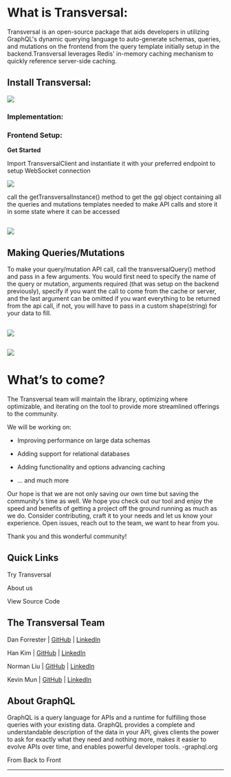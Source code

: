 # What is Transversal:

Transversal is an open-source package that aids developers in utilizing GraphQL's dynamic querying language to auto-generate schemas, queries, and mutations on the frontend from the query template initially setup in the backend.Transversal leverages Redis' in-memory caching mechanism to quickly reference server-side caching.

## Install Transversal:

![](https://lh6.googleusercontent.com/o-e2aJ0xMYYx31zD8FYuc0PdFYfyN_FH1-qJcfXPcN3AF3rcqBRok3-GL0VFEpBApkMjplZY-_2KoMTudkr5qwRFdYm-M4uF1L8Luxf4eEfX8FaTuX5jAQO9obvKyae-hIVi1WoIOw_Ra5TQRg)

### Implementation:

### Frontend Setup:

**Get Started**

Import TransversalClient and instantiate it with your preferred endpoint to setup WebSocket connection

![](https://lh3.googleusercontent.com/D_Ffsh0JQxMtoO-44_ld5ojsvnip-xZS1J2Tz_9_3_-LOSV0scHQyMS2L2Hkt2KsKtnukbsCDaK_tq1Ea10vfECNkxCPQgjJ9s6B_Gf1BuO3KQA-WmaOy3aZdkfB1IntPhniIBeqRqsPdTvpBw)

call the getTransversalInstance() method to get the gql object containing all the queries and mutations templates needed to make API calls and store it in some state where it can be accessed

## ![](https://lh5.googleusercontent.com/oq_S8bXPrZdidXTQXMcdV29fbWiVyN5lRGz7q4sbFcD5TdvsEH7X3apec6-oQOWfevebOsuS4bR0fNg0GUNihFleYpJRWlxZcveTkUfQxb4X9jlaJjhRMOspMA2fSzGYDzu0y4-VeYl_aqfQ1g)

## Making Queries/Mutations

To make your query/mutation API call, call the transversalQuery() method and pass in a few arguments. You would first need to specify the name of the query or mutation, arguments required (that was setup on the backend previously), specify if you want the call to come from the cache or server, and the last argument can be omitted if you want everything to be returned from the api call, if not, you will have to pass in a custom shape(string) for your data to fill.

## ![](https://lh4.googleusercontent.com/l6h3h7Sg0HjA9ijiJM9o-hYWhZC9fDRxukxKY7B5DemQ_JU5-1TPtVIl80rRfQMIs6fGNIuY1gmwnV_yDlbWt7QRiY92iHhdOQPZbCj8a1Cp07I8k5J-3QCe1b2ENClYisr-RJNn5E8aNEsJrA)

## ![](https://lh6.googleusercontent.com/tkjpyHy7HqnY5-GT-T2nufoHgwpOmMJnhn3SqIOoM-uIVE0iZspYDPouFGV2pfmt4d-_mlbkNaQScC-8sGtX-66dZ4f-4EqaN8gmYrCni0MkaN_8dgKKmAvp19QVkBp5E9SBPBPLHqWv1K8tLg)

# What’s to come?

The Transversal team will maintain the library, optimizing where optimizable, and iterating on the tool to provide more streamlined offerings to the community.

We will be working on:

- Improving performance on large data schemas

- Adding support for relational databases

- Adding functionality and options advancing caching

- … and much more

Our hope is that we are not only saving our own time but saving the community's time as well. We hope you check out our tool and enjoy the speed and benefits of getting a project off the ground running as much as we do. Consider contributing, craft it to your needs and let us know your experience. Open issues, reach out to the team, we want to hear from you.

Thank you and this wonderful community!

## Quick Links

Try Transversal

About us

View Source Code

## The Transversal Team

Dan Forrester | [GitHub](https://github.com/daniel-forrester) | [LinkedIn](https://www.linkedin.com/in/danielforrester/)

Han Kim | [GitHub](https://github.com/han900204) | [LinkedIn](https://www.linkedin.com/in/han900204/)

Norman Liu | [GitHub](https://github.com/normsliu) | [LinkedIn](https://www.linkedin.com/in/norm-liu/)

Kevin Mun | [GitHub](https://github.com/kmun94) | [LinkedIn](https://www.linkedin.com/in/kevinmun94/)

## About GraphQL

GraphQL is a query language for APIs and a runtime for fulfilling those queries with your existing data. GraphQL provides a complete and understandable description of the data in your API, gives clients the power to ask for exactly what they need and nothing more, makes it easier to evolve APIs over time, and enables powerful developer tools. -graphql.org

From Back to Front

---
